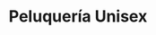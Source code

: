 ---
title: "Peluquería Unisex"
url: /zona-19-ciudad-de-guatemala/peluqueria-unisex/
shop: peluquería
---